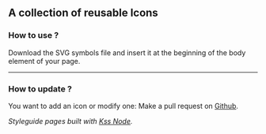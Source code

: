 
## A collection of reusable Icons

### How to use ?

Download the SVG symbols file and insert it at the beginning of the body element of your page.

---

### How to update ?

You want to add an icon or modify one: Make a pull request on [Github](https://github.com/Woorank/woorank-theme).

*Styleguide pages built with [Kss Node](https://github.com/kss-node/kss-node).*
